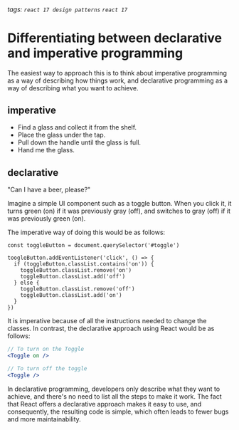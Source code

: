 ###### tags: `react 17 design patterns` `react 17`
# Differentiating between declarative and imperative programming
The easiest way to approach this is to think about imperative programming as a way of describing how things work, and declarative programming as a way of describing what you want to achieve.
## imperative
- Find a glass and collect it from the shelf.
- Place the glass under the tap.
- Pull down the handle until the glass is full.
- Hand me the glass.
## declarative 
"Can I have a beer, please?"

Imagine a simple UI component such as a toggle button. When you click it, it turns green (on) if it was previously gray (off), and switches to gray (off) if it was previously green (on).

The imperative way of doing this would be as follows:

```javascript=
const toggleButton = document.querySelector('#toggle')

toogleButton.addEventListener('click', () => {
  if (toggleButton.classList.contains('on')) {
    toggleButton.classList.remove('on')
    toggleButton.classList.add('off')
  } else {
    toggleButton.classList.remove('off')
    toggleButton.classList.add('on')
  }
})
```
It is imperative because of all the instructions needed to change the classes. In contrast, the declarative approach using React would be as follows:
```jsx
// To turn on the Toggle
<Toggle on />

// To turn off the toggle
<Toggle />
```

In declarative programming, developers only describe what they want to achieve, and there's no need to list all the steps to make it work. The fact that React offers a declarative approach makes it easy to use, and consequently, the resulting code is simple, which often leads to fewer bugs and more maintainability.
